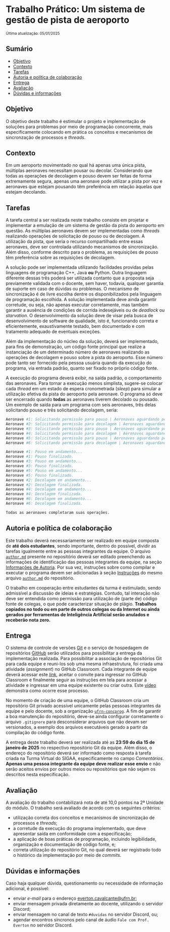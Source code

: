 # Trabalho Prático: Um sistema de gestão de pista de aeroporto

<sub>Última atualização: 05/01/2025</sub>

## Sumário

- [Objetivo](#objetivo)
- [Contexto](#contexto)
- [Tarefas](#tarefas)
- [Autoria e política de colaboração](#autoria-e-política-de-colaboração)
- [Entrega](#entrega)
- [Avaliação](#avaliação)
- [Dúvidas e informações](#dúvidas-e-informações)

## Objetivo

O objetivo deste trabalho é estimular o projeto e implementação de soluções para problemas por meio de programação concorrente, mais especificamente colocando em prática os conceitos e mecanismos de sincronzação de processos e *threads*.

## Contexto

Em um aeroporto movimentado no qual há apenas uma única pista, múltiplas aeronaves necessitam pousar ou decolar. Considerando que todas as operações de decolagem e pouso devem ser feitas de forma extremamente segura, apenas uma aeronave pode utilizar a pista por vez e aeronaves que estejam pousando têm preferência em relação àquelas que estejam decolando.

## Tarefas

A tarefa central a ser realizada neste trabalho consiste em projetar e implementar a emulação de um sistema de gestão da pista do aeroporto em questão. As múltiplas aeronaves devem ser implementadas como *threads* realizando operações de solicitação de pouso ou de decolagem. A utilização da pista, que seria o recurso compartilhado entre essas aeronaves, deve ser controlada utilizando mecanismos de sincronização. Além disso, conforme descrito para o problema, as requisições de pouso têm preferência sobre as requisições de decolagem.

A solução pode ser implementada utilizando facilidades providas pelas linguagens de programação C++, Java **ou** Python. Outra linguagem diferente dessas três poderá ser utilizada contanto que a proposta seja previamente validada com o docente, sem haver, todavia, qualquer garantia de suporte em caso de dúvidas ou problemas. O mecanismo de sincronização é de livre escolha dentre os disponibilizados pela linguagem de programação escolhida. A solução implementada deve ainda garantir corretude, ou seja, não apenas executar corretamente, mas também garantir a ausência de condições de corrida indesejáveis ou de *deadlock* ou *starvation*. O desenvolvimento da solução deve de visar pela busca de desenvolvimento de software de qualidade, isto é, funcionando correta e eficientemente, exaustivamente testado, bem documentado e com tratamento adequado de eventuais exceções.

Além da implementação do núcleo da solução, deverá ser implementado, para fins de demonstração, um código fonte principal que realize a instanciação de um determinado número de aeronaves realizando as operações de decolagem e pouso sobre a pista do aeroporto. Esse número pode tanto ser fornecido pela pessoa usuária quando da execução do programa, via entrada padrão, quanto ser fixado no próprio código fonte.

A execução do programa deverá exibir, na saída padrão, o comportamento das aeronaves. Para tornar a execução menos simplista, sugere-se colocar cada *thread* em um estado de espera cronometrada (*sleep*) para simular a utilização efetiva da pista do aeroporto pela aeronave. O programa só deve ser encerrado quando **todas** as aeronaves tiverem decolado ou pousado. Um exemplo de saída para um programa com seis aeronaves, três delas solicitando pouso e três solicitando decolagem, seria:

```bash
Aeronave #1: Solicitando permissão para pouso | Aeronaves aguardando pouso: 1
Aeronave #2: Solicitando permissão para decolagem | Aeronaves aguardando decolagem: 1
Aeronave #3: Solicitando permissão para pouso | Aeronaves aguardando pouso: 2
Aeronave #4: Solicitando permissão para decolagem | Aeronaves aguardando decolagem: 2
Aeronave #5: Solicitando permissão para pouso | Aeronaves aguardando pouso: 3
Aeronave #6: Solicitando permissão para decolagem | Aeronaves aguardando decolagem: 3

Aeronave #1: Pouso em andamento...
Aeronave #1: Pouso finalizado.
Aeronave #3: Pouso em andamento...
Aeronave #3: Pouso finalizado.
Aeronave #5: Pouso em andamento...
Aeronave #5: Pouso finalizado.
Aeronave #2: Decolagem em andamento...
Aeronave #2: Decolagem finalizada.
Aeronave #4: Decolagem em andamento...
Aeronave #4: Decolagem finalizada.
Aeronave #6: Decolagem em andamento...
Aeronave #6: Decolagem finalizada.

Todas as aeronaves completaram suas operações.
```

## Autoria e política de colaboração

Este trabalho deverá necessariamente ser realizado em equipe composta de **até dois estudantes**, sendo importante, dentro do possível, dividir as tarefas igualmente entre as pessoas integrantes da equipe. O arquivo [`author.md`](https://github.com/ufrn-concprog/arms-sync/tree/master/author.md) presente no repositório deverá ser editado preenchendo as informações de identificação das pessoas integrantes da equipe, na seção [Informações de Autoria](https://github.com/ufrn-concprog/arms-sync/tree/master/author.md#identificação-de-autoria). Por sua vez, instruções sobre como compilar e executar o programa devem ser adicionadas à seção [Instruções](https://github.com/ufrn-concprog/arms-sync/tree/master/author.md#instrucoes) do mesmo arquivo [`author.md`](https://github.com/ufrn-concprog/arms-sync/tree/master/author.md) do repositório.

O trabalho em cooperação entre estudantes da turma é estimulado, sendo admissível a discussão de ideias e estratégias. Contudo, tal interação não deve ser entendida como permissão para utilização de (parte de) código fonte de colegas, o que pode caracterizar situação de plágio. **Trabalhos copiados no todo ou em parte de outros colegas ou da Internet ou ainda gerados por ferramentas de Inteligência Artificial serão anulados e receberão nota zero.**

## Entrega

O sistema de controle de versões [Git](https://git-scm.com) e o serviço de hospedagem de repositórios [GitHub](https://github.com) serão utilizados para possibilitar a entrega da implementação realizada. Para possibilitar a associação de repositórios Git para cada equipe e reuni-los sob uma mesma infraestrutura, foi criada uma atividade (*assignment*) no GitHub Classroom. Cada integrante de equipe deverá acessar este [*link*](https://classroom.github.com/a/hUvZW2SP), aceitar o convite para ingressar no GitHub Classroom e finalmente seguir as instruções em tela para acessar a atividade e ingressar em uma equipe existente ou criar outra. Este [vídeo](https://youtu.be/ObaFRGp_Eko) demonstra como ocorre esse processo.

No momento de criação de uma equipe, o GitHub Classroom cria um repositório Git privado acessível unicamente pelas pessoas integrantes da equipe e pelo docente, sob a organização [`ufrn-concprog`](https://github.com/ufrn-concprog). A fim de garantir a boa manutenção do repositório, deve-se ainda configurar corretamente o arquivo `.gitignore` para desconsiderar arquivos que não devam ser versionados, a exemplo dos arquivos executáveis gerado a partir da compilação do código fonte.

A entrega deste trabalho deverá ser realizada até as **23:59 do dia 15 de janeiro de 2025** no respectivo repositório Git da equipe. Além disso, o endereço do repositório deverá ser informado como resposta à tarefa criada na Turma Virtual do SIGAA, especificamente no campo *Comentários*. **Apenas uma pessoa integrante da equipe deve realizar esse envio** e não serão aceitos envios por outros meios ou repositórios que não sejam os descritos nesta especificação.

## Avaliação

A avaliação do trabalho contabilizará nota de até 10,0 pontos na 2ª Unidade do módulo. O trabalho será avaliado de acordo com os seguintes critérios:

- utilização correta dos conceitos e mecanismos de sincronização de processos e *threads*;
- a corretude da execução do programa implementado, que deve apresentar saída em conformidade com a especificação;
- a aplicação de boas práticas de programação, incluindo legibilidade, organização e documentação de código fonte, e;
- correta utilização do repositório Git, no qual deverá ser registrado todo o histórico da implementação por meio de *commits*.

## Dúvidas e informações

Caso haja qualquer dúvida, questionamento ou necessidade de informação adicional, é possível:

- enviar *e-mail* para o endereço <everton.cavalcante@ufrn.br>;
- enviar mensagem privada diretamente ao docente, utilizando o servidor Discord;
- enviar mensagem no canal de texto `#duvidas` no servidor Discord, ou;
- agendar encontros síncronos pelo canal de áudio `Fale com Prof. Everton` no servidor Discord.
